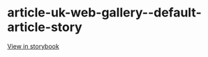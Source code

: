 # article-uk-web-gallery--default-article-story

[View in storybook](https://raw.githack.com/Independent-Digital-News-and-Media-Ltd/indy-pwamp-sb/PR-1210-sb/index.html?path=/story/article-uk-web-gallery--default-article-story)